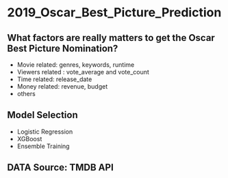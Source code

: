 # 2019_Oscar_Best_Picture_Prediction

## What factors are really matters to get the Oscar Best Picture Nomination?
 - Movie related: genres, keywords, runtime
 - Viewers related : vote_average and vote_count
 - Time related: release_date
 - Money related: revenue, budget
 - others
 
## Model Selection
 - Logistic Regression
 - XGBoost
 - Ensemble Training


## DATA Source: TMDB API
